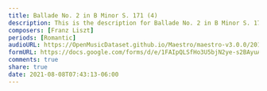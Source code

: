 ```yaml
---
title: Ballade No. 2 in B Minor S. 171 (4)
description: This is the description for Ballade No. 2 in B Minor S. 171 by Franz Liszt
composers: [Franz Liszt]
periods: [Romantic]
audioURL: https://OpenMusicDataset.github.io/Maestro/maestro-v3.0.0/2011/MIDI-Unprocessed_16_R2_2011_MID--AUDIO_R2-D4_08_Track08_wav.midi
formURL: https://docs.google.com/forms/d/e/1FAIpQLSfHo3U5bjN2ye-s2BAyuAfKP8Kx-sWVSAkrE3QkF_w8iLCQnQ/viewform
comments: true
share: true
date: 2021-08-08T07:43:13-06:00
---
```

